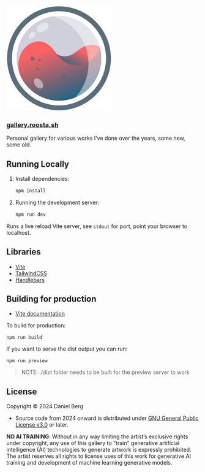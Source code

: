 <img src="./public/logo.svg">
<h3><a href="https://gallery.roosta.sh">gallery.roosta.sh</a></h3>

Personal gallery for various works I've done over the years, some new, some old.

## Running Locally

1. Install dependencies:
    ```sh
    npm install
    ```
2. Running the development server:
    ```sh
    npm run dev
    ```
Runs a live reload Vite server, see `stdout` for port, point your browser to localhost.

## Libraries

- [Vite](https://vitejs.dev/)
- [TailwindCSS](https://tailwindcss.com)
- [Handlebars](https://handlebarsjs.com/)

## Building for production

- [Vite documentation](https://vitejs.dev/guide/build.html)

To build for production:

```shell
npm run build
```

If you want to serve the dist output you can run:

```shell
npm run preview
```

> NOTE: ./dist folder needs to be built for the preview server to work


## License

Copyright © 2024 Daniel Berg

- Source code from 2024 onward is distributed under [GNU General Public License v3.0](LICENSE) or later.

**NO AI TRAINING**: Without in any way limiting the artist’s exclusive rights
under copyright, any use of this gallery to "train" generative artificial
intelligence (AI) technologies to generate artwork is expressly prohibited. The
artist reserves all rights to license uses of this work for generative AI
training and development of machine learning generative models.

